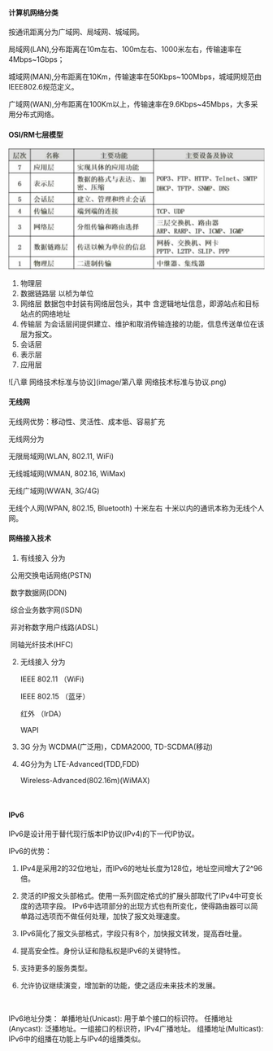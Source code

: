 #### 计算机网络分类

按通讯距离分为广域网、局域网、城域网。

局域网(LAN),分布距离在10m左右、100m左右、1000米左右，传输速率在4Mbps~1Gbps；



城域网(MAN),分布距离在10Km，传输速率在50Kbps~100Mbps，城域网规范由IEEE802.6规范定义。



广域网(WAN),分布距离在100Km以上，传输速率在9.6Kbps~45Mbps，大多采用分布式网络。



#### OSI/RM七层模型

![八章 OSI/RM七层模型](https://github.com/martin6699s/software-examination-doc/blob/master/image/%E7%AC%AC%E5%85%AB%E7%AB%A0%20OSI:ISO%E4%B8%83%E5%B1%82%E6%A8%A1%E5%9E%8B.png)

1. 物理层
2. 数据链路层 以桢为单位
3. 网络层 数据包中封装有网络层包头，其中 含逻辑地址信息，即源站点和目标站点的网络地址
4. 传输层 为会话层间提供建立、维护和取消传输连接的功能，信息传送单位在该层为报文。
5. 会话层
6. 表示层
7. 应用层

![八章 网络技术标准与协议](image/第八章 网络技术标准与协议.png)





#### 无线网

无线网优势：移动性、灵活性、成本低、容易扩充

无线网分为

无限局域网(WLAN, 802.11, WiFi)

无线城域网(WMAN, 802.16, WiMax)

无线广域网(WWAN, 3G/4G)

无线个人网(WPAN,  802.15, Bluetooth)  十米左右 十米以内的通讯本称为无线个人网。

#### 网络接入技术

1. 有线接入 分为 

​     公用交换电话网络(PSTN)

​      数字数据网(DDN)

​      综合业务数字网(ISDN)

​       非对称数字用户线路(ADSL)

​       同轴光纤技术(HFC)

2. 无线接入 分为

   IEEE 802.11 （WiFi)

   IEEE 802.15 （蓝牙）

   红外 （IrDA）

   WAPI

3. 3G 分为 WCDMA(广泛用)，CDMA2000, TD-SCDMA(移动)

4. 4G分为为 LTE-Advanced(TDD,FDD)

   Wireless-Advanced(802.16m)(WiMAX)

   ​





#### IPv6

IPv6是设计用于替代现行版本IP协议(IPv4)的下一代IP协议。

IPv6的优势：
1. IPv4是采用2的32位地址，而IPv6的地址长度为128位，地址空间增大了2^96倍。

2. 灵活的IP报文头部格式。使用一系列固定格式的扩展头部取代了IPv4中可变长度的选项字段。
  IPv6中选项部分的出现方式也有所变化，使得路由器可以简单路过选项而不做任何处理，加快了报文处理速度。

3. IPv6简化了报文头部格式，字段只有8个，加快报文转发，提高吞吐量。

4. 提高安全性。身份认证和隐私权是IPv6的关键特性。

5. 支持更多的服务类型。

6. 允许协议继续演变，增加新的功能，使之适应未来技术的发展。

   ​

IPv6地址分类：
单播地址(Unicast): 用于单个接口的标识符。
任播地址(Anycast): 泛播地址。一组接口的标识符，IPv4广播地址。
组播地址(Multicast): IPv6中的组播在功能上与IPv4的组播类似。
